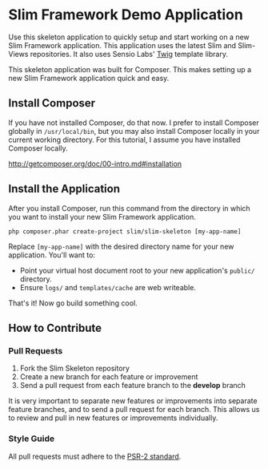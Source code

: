 # Slim Framework Demo Application

Use this skeleton application to quickly setup and start working on a new Slim Framework application. This application uses the latest Slim and Slim-Views repositories. It also uses Sensio Labs' [Twig](http://twig.sensiolabs.org) template library.

This skeleton application was built for Composer. This makes setting up a new Slim Framework application quick and easy.

## Install Composer

If you have not installed Composer, do that now. I prefer to install Composer globally in `/usr/local/bin`, but you may also install Composer locally in your current working directory. For this tutorial, I assume you have installed Composer locally.

<http://getcomposer.org/doc/00-intro.md#installation>

## Install the Application

After you install Composer, run this command from the directory in which you want to install your new Slim Framework application.

    php composer.phar create-project slim/slim-skeleton [my-app-name]

Replace <code>[my-app-name]</code> with the desired directory name for your new application. You'll want to:
* Point your virtual host document root to your new application's `public/` directory.
* Ensure `logs/` and `templates/cache` are web writeable.

That's it! Now go build something cool.

## How to Contribute

### Pull Requests

1. Fork the Slim Skeleton repository
2. Create a new branch for each feature or improvement
3. Send a pull request from each feature branch to the **develop** branch

It is very important to separate new features or improvements into separate feature branches, and to send a
pull request for each branch. This allows us to review and pull in new features or improvements individually.

### Style Guide

All pull requests must adhere to the [PSR-2 standard](https://github.com/php-fig/fig-standards/blob/master/accepted/PSR-2-coding-style-guide.md).
